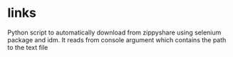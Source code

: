 # links
Python script to automatically download from zippyshare using selenium package and idm.
It reads from console argument which contains the path to the text file
